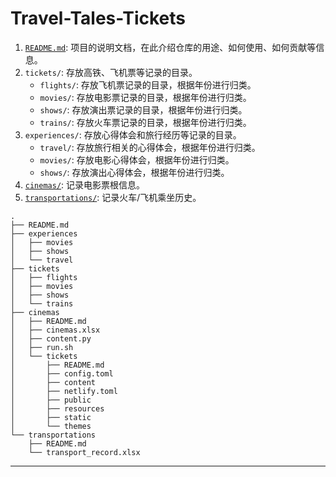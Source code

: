 # Travel-Tales-Tickets

1. [`README.md`](README.md): 项目的说明文档，在此介绍仓库的用途、如何使用、如何贡献等信息。
2. `tickets/`: 存放高铁、飞机票等记录的目录。
   - `flights/`: 存放飞机票记录的目录，根据年份进行归类。
   - `movies/`: 存放电影票记录的目录，根据年份进行归类。
   - `shows/`: 存放演出票记录的目录，根据年份进行归类。
   - `trains/`: 存放火车票记录的目录，根据年份进行归类。
3. `experiences/`: 存放心得体会和旅行经历等记录的目录。
   - `travel/`: 存放旅行相关的心得体会，根据年份进行归类。
   - `movies/`: 存放电影心得体会，根据年份进行归类。
   - `shows/`: 存放演出心得体会，根据年份进行归类。
4. [`cinemas/`](./cinemas/): 记录电影票根信息。
5. [`transportations/`](./transportations/): 记录火车/飞机乘坐历史。


```
.
├── README.md
├── experiences
│   ├── movies
│   ├── shows
│   └── travel
├── tickets
│   ├── flights
│   ├── movies
│   ├── shows
│   └── trains
├── cinemas
│   ├── README.md
│   ├── cinemas.xlsx
│   ├── content.py
│   ├── run.sh
│   └── tickets
│       ├── README.md
│       ├── config.toml
│       ├── content
│       ├── netlify.toml
│       ├── public
│       ├── resources
│       ├── static
│       └── themes
└── transportations
    ├── README.md
    └── transport_record.xlsx
```

---

